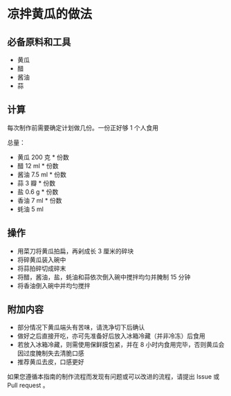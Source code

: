 # 凉拌黄瓜的做法

## 必备原料和工具

* 黄瓜
* 醋
* 酱油
* 蒜

## 计算

每次制作前需要确定计划做几份。一份正好够 1 个人食用

总量：

- 黄瓜 200 克  * 份数
- 醋 12 ml * 份数
- 酱油 7.5 ml * 份数
- 蒜 3 瓣 * 份数
- 盐 0.6 g * 份数
- 香油 7 ml * 份数
- 蚝油 5 ml

## 操作

* 用菜刀将黄瓜拍扁，再剁成长 3 厘米的碎块
* 将碎黄瓜装入碗中
* 将蒜拍碎切成碎末
* 将醋，酱油，盐，蚝油和蒜依次倒入碗中搅拌均匀并腌制 15 分钟
* 将香油倒入碗中并均匀搅拌

## 附加内容

* 部分情况下黄瓜端头有苦味，请洗净切下后确认
* 做好之后直接开吃，亦可先准备好后放入冰箱冷藏（并非冷冻）后食用
* 若放入冰箱冷藏，则需使用保鲜膜包紧，并在 8 小时内食用完毕，否则黄瓜会因过度腌制失去清脆口感
* 推荐黄瓜去皮，口感更好

如果您遵循本指南的制作流程而发现有问题或可以改进的流程，请提出 Issue 或 Pull request 。
